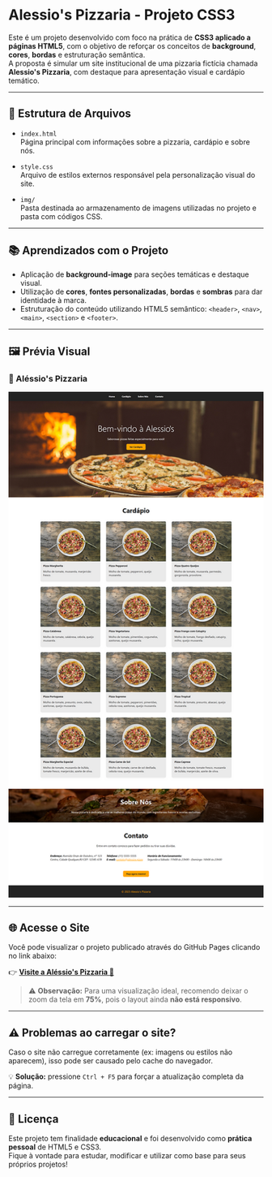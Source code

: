 # Alessio's Pizzaria - Projeto CSS3

Este é um projeto desenvolvido com foco na prática de **CSS3 aplicado a páginas HTML5**, com o objetivo de reforçar os conceitos de **background**, **cores**, **bordas** e estruturação semântica.  
A proposta é simular um site institucional de uma pizzaria fictícia chamada **Alessio's Pizzaria**, com destaque para apresentação visual e cardápio temático.

---

## 📁 Estrutura de Arquivos

- `index.html`  
  Página principal com informações sobre a pizzaria, cardápio e sobre nós.

- `style.css`  
  Arquivo de estilos externos responsável pela personalização visual do site.

- `img/`  
  Pasta destinada ao armazenamento de imagens utilizadas no projeto e pasta com códigos CSS.

---

## 📚 Aprendizados com o Projeto

- Aplicação de **background-image** para seções temáticas e destaque visual.
- Utilização de **cores**, **fontes personalizadas**, **bordas** e **sombras** para dar identidade à marca.
- Estruturação do conteúdo utilizando HTML5 semântico: `<header>`, `<nav>`, `<main>`, `<section>` e `<footer>`.

---

## 🖼️ Prévia Visual

### 🍕 Aléssio's Pizzaria
![Preview do Site](/assets/img/preview.png)

--- 

## 🌐 Acesse o Site

Você pode visualizar o projeto publicado através do GitHub Pages clicando no link abaixo:

👉 **[Visite a Aléssio's Pizzaria 🍕](https://leobnfe.github.io/projeto-alessios-pizzaria/)**

> ⚠️ **Observação:** Para uma visualização ideal, recomendo deixar o zoom da tela em **75%**, pois o layout ainda **não está responsivo**.

---

## ⚠️ Problemas ao carregar o site?

Caso o site não carregue corretamente (ex: imagens ou estilos não aparecem), isso pode ser causado pelo cache do navegador.

💡 **Solução:** pressione `Ctrl + F5` para forçar a atualização completa da página.

---

## 📝 Licença

Este projeto tem finalidade **educacional** e foi desenvolvido como **prática pessoal** de HTML5 e CSS3.  
Fique à vontade para estudar, modificar e utilizar como base para seus próprios projetos!

